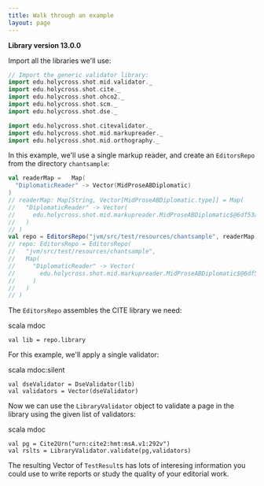 ```yaml
---
title: Walk through an example
layout: page
---
```


**Library version 13.0.0**


Import all the libraries we'll use:

```scala
// Import the generic validator library:
import edu.holycross.shot.mid.validator._
import edu.holycross.shot.cite._
import edu.holycross.shot.ohco2._
import edu.holycross.shot.scm._
import edu.holycross.shot.dse._

import edu.holycross.shot.citevalidator._
import edu.holycross.shot.mid.markupreader._
import edu.holycross.shot.mid.orthography._
```

In this example, we'll use a single markup reader, and create an `EditorsRepo`
from the directory `chantsample`:




```scala
val readerMap =   Map(
  "DiplomaticReader" -> Vector(MidProseABDiplomatic)
)
// readerMap: Map[String, Vector[MidProseABDiplomatic.type]] = Map(
//   "DiplomaticReader" -> Vector(
//     edu.holycross.shot.mid.markupreader.MidProseABDiplomatic$@6df53aeb
//   )
// )
val repo = EditorsRepo("jvm/src/test/resources/chantsample", readerMap)
// repo: EditorsRepo = EditorsRepo(
//   "jvm/src/test/resources/chantsample",
//   Map(
//     "DiplomaticReader" -> Vector(
//       edu.holycross.shot.mid.markupreader.MidProseABDiplomatic$@6df53aeb
//     )
//   )
// )
```

The `EditorsRepo` assembles the CITE library we need:

scala mdoc
```
val lib = repo.library
```

For this example, we'll apply a single validator:

scala mdoc:silent
```
val dseValidator = DseValidator(lib)
val validators = Vector(dseValidator)
```

Now we can use the `LibraryValidator` object to validate a page in the library using the given list of validators:


scala mdoc
```
val pg = Cite2Urn("urn:cite2:hmt:msA.v1:292v")
val rslts = LibraryValidator.validate(pg,validators)
```

The resulting Vector of `TestResult`s has lots of interesing information you could use to write reports or study the quality of your editorial work.
